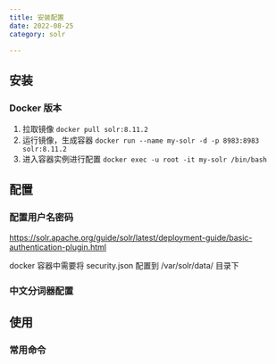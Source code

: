 ```yaml
---
title: 安装配置
date: 2022-08-25
category: solr

---
```


## 安装
### Docker 版本

1. 拉取镜像
   `docker pull solr:8.11.2`
2. 运行镜像，生成容器
   `docker run --name my-solr -d -p 8983:8983 solr:8.11.2`
3. 进入容器实例进行配置
   `docker exec -u root -it my-solr /bin/bash`

## 配置

### 配置用户名密码

https://solr.apache.org/guide/solr/latest/deployment-guide/basic-authentication-plugin.html

docker 容器中需要将 security.json 配置到 /var/solr/data/ 目录下

### 中文分词器配置

## 使用

### 常用命令

```shell

```

